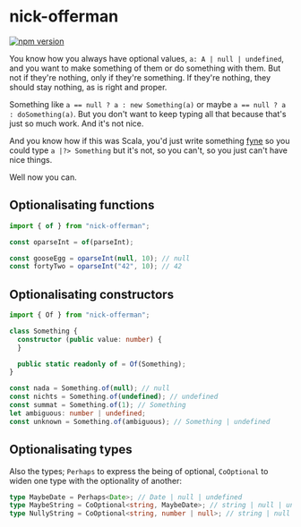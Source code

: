 # nick-offerman

[![npm version](https://badge.fury.io/js/nick-offerman.svg)](https://badge.fury.io/js/nick-offerman)

You know how you always have optional values, `a: A | null |
undefined`, and you want to make something of them or do something
with them. But not if they're nothing, only if they're something.
If they're nothing, they should stay nothing, as is right and
proper.

Something like `a == null ? a : new Something(a)` or maybe
`a == null ? a : doSomething(a)`. But you don't want to keep
typing all that because that's just so much work. And it's not nice.

And you know how if this was Scala, you'd just write something
[fyne](https://github.com/learningobjectsinc/scaloi)
so you could type `a |?> Something` but  it's not, so you can't,
so you just can't have nice things.

Well now you can.

## Optionalisating functions

```typescript
import { of } from "nick-offerman";

const oparseInt = of(parseInt);

const gooseEgg = oparseInt(null, 10); // null
const fortyTwo = oparseInt("42", 10); // 42
```

## Optionalisating constructors

```typescript
import { Of } from "nick-offerman";

class Something {
  constructor (public value: number) {
  }

  public static readonly of = Of(Something);
}

const nada = Something.of(null); // null
const nichts = Something.of(undefined); // undefined
const summat = Something.of(1); // Something
let ambiguous: number | undefined;
const unknown = Something.of(ambiguous); // Something | undefined
```

## Optionalisating types

Also the types; `Perhaps` to express the being of optional,
`CoOptional` to widen one type with the optionality of another:

```typescript
type MaybeDate = Perhaps<Date>; // Date | null | undefined
type MaybeString = CoOptional<string, MaybeDate>; // string | null | undefined
type NullyString = CoOptional<string, number | null>; // string | null
```
